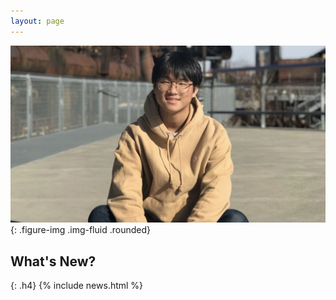```yaml
---
layout: page
---
```

![Image of Shinwoo Kim](./assets/img/hero-bg.webp){: .figure-img .img-fluid .rounded}

## What's New?
{: .h4}
{% include news.html %}